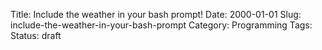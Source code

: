 Title: Include the weather in your bash prompt!
Date: 2000-01-01
Slug: include-the-weather-in-your-bash-prompt
Category: Programming
Tags: 
Status: draft


